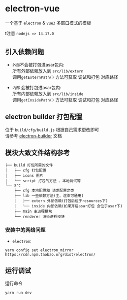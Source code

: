 # electron-vue 
一个基于 `electron` & `vue3` 多窗口模式的模板

❗注意 `nodejs => 14.17.0`

## 引入依赖问题
- `外部`不会被打包进asar包内:  
所有外部依赖放入到 `src/lib/extern`  
调用`getExternPath()` 方法可获取 调试和打包 对应路径   
  

- `内部` 会被打包进asar包内:  
  所有内部依赖放入到 `src/lib/inside`  
  调用`getInsidePath()` 方法可获取 调试和打包 对应路径

## electron builder 打包配置
位于 `build/cfg/build.js` 根据自己需求更改即可   
请参考 [electron-builder](https://www.electron.build/) 文档

## 模块大致文件结构参考
```
├── build 打包所需的文件
│   ├── cfg 打包配置
│   ├── icons 图片
│   └── script 打包的方法 、本地调试等
└── src
    ├── cfg 本地配置和 请求配置之类
    ├── lib 一些依赖方法(主、渲染可通用)
    │   ├── extern 外部依赖(打包后位于resources下)
    │   └── inside 内部依赖(如果开启asar打包 会位于asar下)
    ├── main 主进程模块
    └── renderer 渲染进程模块
```

### 安装中的网络问题
- `electron`:
```shell
yarn config set electron_mirror https://cdn.npm.taobao.org/dist/electron/
```

## 运行调试
运行命令
```shell
yarn run dev
```
